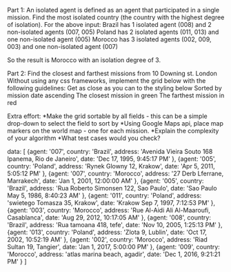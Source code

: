 Part 1: 
An isolated agent is defined as an agent that participated in a single mission.
Find the most isolated country (the country with the highest degree of isolation).
For the above input:
Brazil has 1 isolated agent (008) and 2 non-isolated agents (007, 005)
Poland has 2 isolated agents (011, 013) and one non-isolated agent (005)
Morocco has 3 isolated agents (002, 009, 003) and one non-isolated agent (007)

So the result is Morocco with an isolation degree of 3.

Part 2:
Find the closest and farthest missions from 10 Downing st. London
Without using any css frameworks, implement the grid below with the following guidelines:
Get as close as you can to the styling below
Sorted by mission date ascending
The closest mission in green
The farthest mission in red


Extra effort:
*Make the grid sortable by all fields - this can be a simple drop-down to select the field to sort by
*Using Google Maps api, place map markers on the world map - one for each mission.
*Explain the complexity of your algorithm
*What test cases would you check?


data:
[
   {agent: '007', country: 'Brazil',
        address: 'Avenida Vieira Souto 168 Ipanema, Rio de Janeiro',
        date: 'Dec 17, 1995, 9:45:17 PM'
   },
   {agent: '005', country: 'Poland',
        address: 'Rynek Glowny 12, Krakow',
        date: 'Apr 5, 2011, 5:05:12 PM'
   },
   {agent: '007', country: 'Morocco',
        address: '27 Derb Lferrane, Marrakech',
        date: 'Jan 1, 2001, 12:00:00 AM'
   },
   {agent: '005', country: 'Brazil',
        address: 'Rua Roberto Simonsen 122, Sao Paulo',
        date: 'Sao Paulo	May 5, 1986, 8:40:23 AM'
   },
   {agent: '011', country: 'Poland',
        address: 'swietego Tomasza 35, Krakow',
        date: 'Krakow	Sep 7, 1997, 7:12:53 PM'
   },
   {agent: '003', country: 'Morocco',
        address: 'Rue Al-Aidi Ali Al-Maaroufi, Casablanca',
        date: 'Aug 29, 2012, 10:17:05 AM'
   },
   {agent: '008', country: 'Brazil',
        address: 'Rua tamoana 418, tefe',
        date: 'Nov 10, 2005, 1:25:13 PM'
   },
   {agent: '013', country: 'Poland',
        address: 'Zlota 9, Lublin',
        date: 'Oct 17, 2002, 10:52:19 AM'
   },
   {agent: '002', country: 'Morocco',
        address: 'Riad Sultan 19, Tangier',
        date: 'Jan 1, 2017, 5:00:00 PM'
   },
   {agent: '009', country: 'Morocco',
        address: 'atlas marina beach, agadir',
        date: 'Dec 1, 2016, 9:21:21 PM'
   }
]
